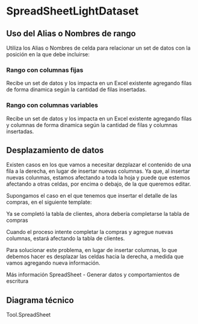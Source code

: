 # SpreadSheetLightDataset

## Uso del Alias o Nombres de rango 
Utiliza los Alias o Nombres de celda para relacionar un set de datos con la posición en la que debe incluirse:



 

 

### Rango con columnas fijas
Recibe un set de datos y los impacta en un Excel existente agregando filas de forma dinamica según la cantidad de filas insertadas.


### Rango con columnas variables
Recibe un set de datos y los impacta en un Excel existente agregando filas y columnas de forma dinamica según la cantidad de filas y columnas insertadas.


 

## Desplazamiento de datos
Existen casos en los que vamos a necesitar dezplazar el contenido de una fila a la derecha, en lugar de insertar nuevas columnas. Ya que, al insertar nuevas colunmas, estamos afectando a toda la hoja y puede que estemos afectando a otras celdas, por encima o debajo, de la que queremos editar.

 

Supongamos el caso en el que tenemos que insertar el detalle de las compras, en el siguiente template:


Ya se completó la tabla de clientes, ahora debería completarse la tabla de compras


Cuando el proceso intente completar la compras y agregue nuevas columnas, estará afectando la tabla de clientes.

 

 

Para solucionar este problema, en lugar de insertar columnas, lo que debemos hacer es desplazar las celdas hacia la derecha, a medida que vamos agregando nueva información.


 


 

 

Más información
SpreadSheet - Generar datos y comportamientos de escritura
 

## Diagrama técnico
Tool.SpreadSheet
